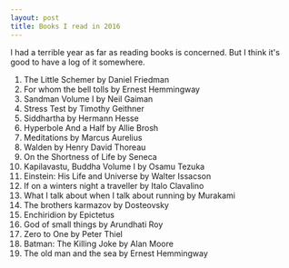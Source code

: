 ```yaml
---
layout: post
title: Books I read in 2016
---
```


I had a terrible year as far as reading books is concerned. But I think it's good to have a log of it somewhere. 

1. The Little Schemer by Daniel Friedman
2. For whom the bell tolls by Ernest Hemmingway
3. Sandman Volume I by Neil Gaiman
4. Stress Test by Timothy Geithner
5. Siddhartha by Hermann Hesse
6. Hyperbole And a Half by Allie Brosh
7. Meditations by Marcus Aurelius
8. Walden by Henry David Thoreau
9. On the Shortness of Life by Seneca
10. Kapilavastu, Buddha Volume I by Osamu Tezuka
11. Einstein: His Life and Universe by Walter Issacson
12. If on a winters night a traveller by Italo Clavalino
13. What I talk about when I talk about running by Murakami
14. The brothers karmazov by Dosteovsky
15. Enchiridion by Epictetus
16. God of small things by Arundhati Roy
17. Zero to One by Peter Thiel
18. Batman: The Killing Joke by Alan Moore
19. The old man and the sea by Ernest Hemmingway
